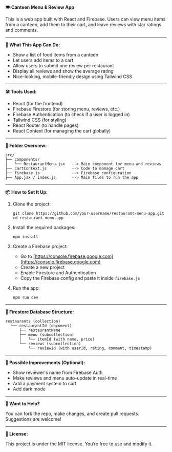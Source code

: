 
**🍽️ Canteen Menu & Review App**

This is a web app built with React and Firebase. Users can view menu items from a canteen, add them to their cart, and leave reviews with star ratings and comments.

---

**🚀 What This App Can Do:**

- Show a list of food items from a canteen
- Let users add items to a cart
- Allow users to submit one review per restaurant
- Display all reviews and show the average rating
- Nice-looking, mobile-friendly design using Tailwind CSS

---

**🛠️ Tools Used:**

- React (for the frontend)
- Firebase Firestore (for storing menu, reviews, etc.)
- Firebase Authentication (to check if a user is logged in)
- Tailwind CSS (for styling)
- React Router (to handle pages)
- React Context (for managing the cart globally)

---

**📁 Folder Overview:**

```
src/
├── components/
│   └── RestaurantMenu.jsx   --> Main component for menu and reviews
├── CartContext.js           --> Code to manage cart
├── firebase.js              --> Firebase configuration
├── App.jsx / index.js       --> Main files to run the app
```

---

**📦 How to Set It Up:**

1. Clone the project:
   ```
   git clone https://github.com/your-username/restaurant-menu-app.git
   cd restaurant-menu-app
   ```

2. Install the required packages:
   ```
   npm install
   ```

3. Create a Firebase project:
   - Go to [https://console.firebase.google.com](https://console.firebase.google.com)
   - Create a new project
   - Enable Firestore and Authentication
   - Copy the Firebase config and paste it inside `firebase.js`

4. Run the app:
   ```
   npm run dev
   ```

---

**📌 Firestore Database Structure:**

```
restaurants (collection)
  └── restaurantId (document)
      ├── restaurantName
      ├── menu (subcollection)
      │   └── itemId (with name, price)
      └── reviews (subcollection)
          └── reviewId (with userId, rating, comment, timestamp)
```

---

**🧠 Possible Improvements (Optional):**

- Show reviewer's name from Firebase Auth
- Make reviews and menu auto-update in real-time
- Add a payment system to cart
- Add dark mode

---

**🤝 Want to Help?**

You can fork the repo, make changes, and create pull requests. Suggestions are welcome!

---

**📃 License:**

This project is under the MIT license. You’re free to use and modify it.

